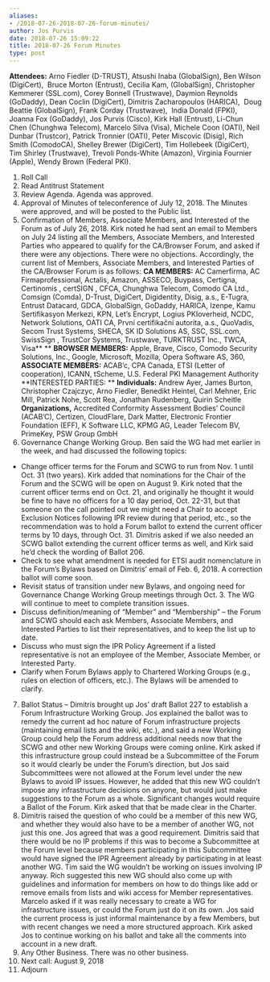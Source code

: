 ```yaml
---
aliases:
- /2018-07-26-2018-07-26-forum-minutes/
author: Jos Purvis
date: 2018-07-26 15:09:22
title: 2018-07-26 Forum Minutes
type: post
---
```


**Attendees:** Arno Fiedler (D-TRUST), Atsushi Inaba (GlobalSign), Ben Wilson (DigiCert),  Bruce Morton (Entrust), Cecilia Kam, (GlobalSign), Christopher Kemmerer (SSL.com), Corey Bonnell (Trustwave), Daymion Reynolds (GoDaddy), Dean Coclin (DigiCert), Dimitris Zacharopoulos (HARICA),  Doug Beattie (GlobalSign), Frank Corday (Trustwave),  India Donald (FPKI), Joanna Fox (GoDaddy), Jos Purvis (Cisco), Kirk Hall (Entrust), Li-Chun Chen (Chunghwa Telecom), Marcelo Silva (Visa), Michele Coon (OATI), Neil Dunbar (Trustcor), Patrick Tronnier (OATI), Peter Miscovic (Disig), Rich Smith (ComodoCA), Shelley Brewer (DigiCert), Tim Hollebeek (DigiCert), Tim Shirley (Trustwave), Trevoli Ponds-White (Amazon), Virginia Fournier (Apple), Wendy Brown (Federal PKI).

1. Roll Call
1. Read Antitrust Statement
1. Review Agenda. Agenda was approved.
1. Approval of Minutes of teleconference of July 12, 2018. The Minutes were approved, and will be posted to the Public list.
1. Confirmation of Members, Associate Members, and Interested of the Forum as of July 26, 2018. Kirk noted he had sent an email to Members on July 24 listing all the Members, Associate Members, and Interested Parties who appeared to qualify for the CA/Browser Forum, and asked if there were any objections. There were no objections. Accordingly, the current list of Members, Associate Members, and Interested Parties of the CA/Browser Forum is as follows:
   **CA MEMBERS:** AC Camerfirma, AC Firmaprofessional, Actalis, Amazon, ASSECO, Buypass, Certigna, Certinomis , certSIGN , CFCA, Chunghwa Telecom, Comodo CA Ltd., Comsign (Comda), D-Trust, DigiCert, Digidentity, Disig, a.s., E-Tugra, Entrust Datacard, GDCA, GlobalSign, GoDaddy, HARICA, Izenpe, Kamu Sertifikasyon Merkezi, KPN, Let’s Encrypt, Logius PKIoverheid, NCDC, Network Solutions, OATI CA, První certifikační autorita, a.s., QuoVadis, Secom Trust Systems, SHECA, SK ID Solutions AS, SSC, SSL.com, SwissSign , TrustCor Systems, Trustwave, TURKTRUST Inc., TWCA, Visa**
   ** **BROWSER MEMBERS:** Apple, Brave, Cisco, Comodo Security Solutions, Inc., Google, Microsoft, Mozilla, Opera Software AS, 360,
   **ASSOCIATE MEMBERS:** ACAB’c, CPA Canada, ETSI (Letter of cooperation), ICANN, tScheme, U.S. Federal PKI Management Authority
   **INTERESTED PARTIES:
   ** **Individuals:** Andrew Ayer, James Burton, Christopher Czajczyc, Arno Fiedler, Benedikt Heintel, Carl Mehner, Eric Mill, Patrick Nohe, Scott Rea, Jonathan Rudenberg, Quirin Scheitle
   **Organizations,** Accredited Conformity Assessment Bodies’ Council (ACAB’C), Certizen, CloudFlare, Dark Matter, Electronic Frontier Foundation (EFF), K Software LLC, KPMG AG, Leader Telecom BV, PrimeKey, PSW Group GmbH
1. Governance Change Working Group. Ben said the WG had met earlier in the week, and had discussed the following topics:

- Change officer terms for the Forum and SCWG to run from Nov. 1 until Oct. 31 (two years). Kirk added that nominations for the Chair of the Forum and the SCWG will be open on August 9. Kirk noted that the current officer terms end on Oct. 21, and originally he thought it would be fine to have no officers for a 10 day period, Oct. 22-31, but that someone on the call pointed out we might need a Chair to accept Exclusion Notices following IPR review during that period, etc., so the recommendation was to hold a Forum ballot to extend the current officer terms by 10 days, through Oct. 31. Dimitris asked if we also needed an SCWG ballot extending the current officer terms as well, and Kirk said he’d check the wording of Ballot 206.
- Check to see what amendment is needed for ETSI audit nomenclature in the Forum’s Bylaws based on Dimitris’ email of Feb. 6, 2018. A correction ballot will come soon.
- Revisit status of transition under new Bylaws, and ongoing need for Governance Change Working Group meetings through Oct. 3. The WG will continue to meet to complete transition issues.
- Discuss definition/meaning of “Member” and “Membership” – the Forum and SCWG should each ask Members, Associate Members, and Interested Parties to list their representatives, and to keep the list up to date.
- Discuss who must sign the IPR Policy Agreement if a listed representative is not an employee of the Member, Associate Member, or Interested Party.
- Clarify when Forum Bylaws apply to Chartered Working Groups (e.g., rules on election of officers, etc.). The Bylaws will be amended to clarify.

7. Ballot Status – Dimitris brought up Jos’ draft Ballot 227 to establish a Forum Infrastructure Working Group. Jos explained the ballot was to remedy the current ad hoc nature of Forum infrastructure projects (maintaining email lists and the wiki, etc.), and said a new Working Group could help the Forum address additional needs now that the SCWG and other new Working Groups were coming online. Kirk asked if this infrastructure group could instead be a Subcommittee of the Forum so it would clearly be under the Forum’s direction, but Jos said Subcommittees were not allowed at the Forum level under the new Bylaws to avoid IP issues. However, he added that this new WG couldn’t impose any infrastructure decisions on anyone, but would just make suggestions to the Forum as a whole. Significant changes would require a Ballot of the Forum. Kirk asked that that be made clear in the Charter.
1. Dimitris raised the question of who could be a member of this new WG, and whether they would also have to be a member of another WG, not just this one. Jos agreed that was a good requirement. Dimitris said that there would be no IP problems if this was to become a Subcommittee at the Forum level because members participating in this Subcommittee would have signed the IPR Agreement already by participating in at least another WG. Tim said the WG wouldn’t be working on issues involving IP anyway.
   Rich suggested this new WG should also come up with guidelines and information for members on how to do things like add or remove emails from lists and wiki access for Member representatives. Marcelo asked if it was really necessary to create a WG for infrastructure issues, or could the Forum just do it on its own. Jos said the current process is just informal maintenance by a few Members, but with recent changes we need a more structured approach. Kirk asked Jos to continue working on his ballot and take all the comments into account in a new draft.
1. Any Other Business. There was no other business.
1. Next call: August 9, 2018
1. Adjourn